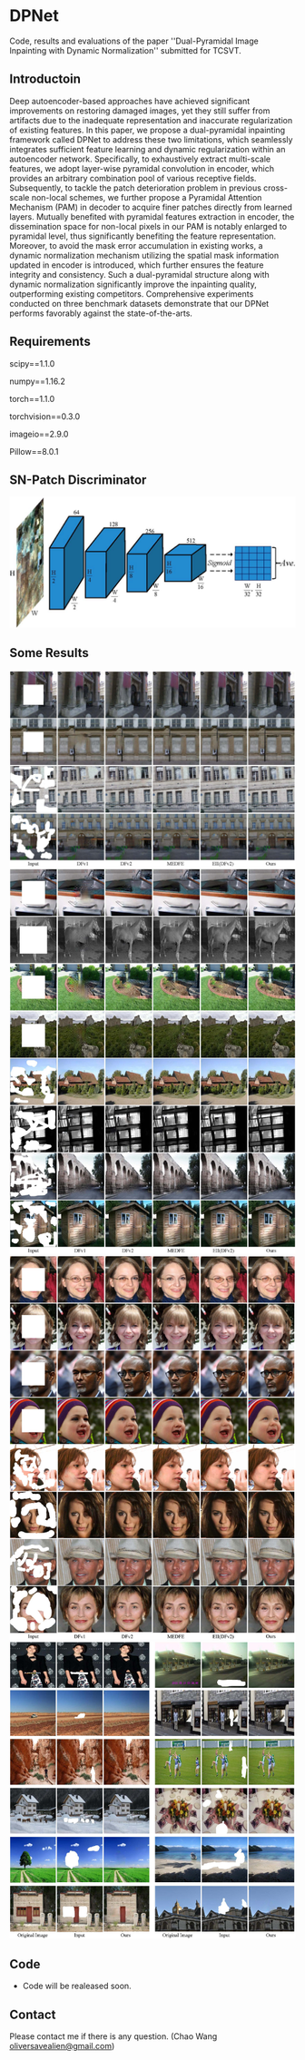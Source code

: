 # DPNet
Code, results and evaluations of the paper ''Dual-Pyramidal Image Inpainting with Dynamic Normalization'' submitted for TCSVT.

## Introductoin
Deep autoencoder-based approaches have achieved significant improvements on restoring damaged images, yet they still suffer from artifacts due to the inadequate representation and inaccurate regularization of existing features.
In this paper, we propose a dual-pyramidal inpainting framework called DPNet to address these two limitations, which seamlessly integrates sufficient feature learning and dynamic regularization within an autoencoder network.
Specifically, to exhaustively extract multi-scale features, we adopt layer-wise pyramidal convolution in encoder, which provides an arbitrary combination pool of various receptive fields.
Subsequently, to tackle the patch deterioration problem in previous cross-scale non-local schemes, we further propose a Pyramidal Attention Mechanism (PAM) in decoder to acquire finer patches directly from learned layers.
Mutually benefited with pyramidal features extraction in encoder, the dissemination space for non-local pixels in our PAM is notably enlarged to pyramidal level, thus significantly benefiting the feature representation.
Moreover, to avoid the mask error accumulation in existing works, a dynamic normalization mechanism utilizing the spatial mask information updated in encoder is introduced, which further ensures the feature integrity and consistency.
Such a dual-pyramidal structure along with dynamic normalization significantly improve the inpainting quality, outperforming existing competitors.
Comprehensive experiments conducted on three benchmark datasets demonstrate that our DPNet performs favorably against the state-of-the-arts.

## Requirements

scipy==1.1.0

numpy==1.16.2

torch==1.1.0

torchvision==0.3.0

imageio==2.9.0

Pillow==8.0.1

## SN-Patch Discriminator
![](https://github.com/Oliiveralien/DPNet/blob/main/pics/Discriminator.jpg)

## Some Results
![PSV](https://github.com/Oliiveralien/DPNet/blob/main/pics/Paris.jpg)
![Places](https://github.com/Oliiveralien/DPNet/blob/main/pics/Places.jpg)
![CelebA-HQ](https://github.com/Oliiveralien/DPNet/blob/main/pics/CelebA.jpg)
![Object Removal](https://github.com/Oliiveralien/DPNet/blob/main/pics/OR.jpg)

## Code
* Code will be realeased soon.

## Contact
Please contact me if there is any question. (Chao Wang oliversavealien@gmail.com)
